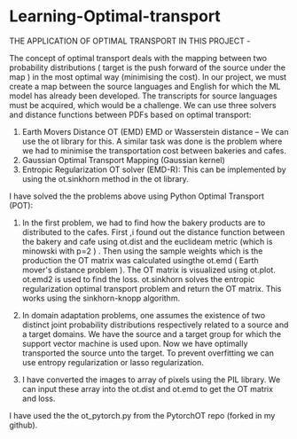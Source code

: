 # Learning-Optimal-transport

THE APPLICATION OF OPTIMAL TRANSPORT IN THIS PROJECT -

The concept of optimal transport deals with the mapping between two probability distributions ( target is the push forward of the source under the map ) in the most optimal way (minimising the cost). In our project, we must create a map between the source languages and English for which the ML model has already been developed.
The transcripts for source languages must be acquired, which would be a challenge.
We can use three solvers and distance functions between PDFs based on optimal transport: 
1.	Earth Movers Distance OT (EMD) EMD or Wasserstein distance – 
   We can use the ot library for this. A similar task was done is the problem where we had to minimise the transportation cost between bakeries and cafes.
2.	Gaussian Optimal Transport Mapping (Gaussian kernel) 
3.	Entropic Regularization OT solver (EMD-R): 
    This can be implemented by using the ot.sinkhorn method in the ot library.
    
I have solved the the problems above using Python Optimal Transport (POT):

1. In the first problem, we had to find how the bakery products are to distributed to the cafes. First ,i found out the distance function 
   between the bakery and cafe using ot.dist and the euclideam metric (which is minowski with p=2 ) . Then using the sample weights which is the production 
   the OT matrix was calculated usingthe ot.emd ( Earth mover's distance problem ). The OT matrix is visualized using ot.plot. ot.emd2 is used to find the loss.
   ot.sinkhorn solves the entropic regularization optimal transport problem and return the OT matrix. This works using the sinkhorn-knopp algorithm.
   
2. In domain adaptation problems, one assumes the existence of two distinct joint probability distributions respectively related to a source
   and a target domains. We have the source and a target group for which the support vector machine is used upon.
   Now we have optimally transported the source unto the target. To prevent overfitting we can use entropy regularization or lasso regularization.
   
3. I have converted the images to array of pixels using the PIL library. We can input these array into the ot.dist and ot.emd to get the OT matrix and loss.

I have used the the ot_pytorch.py from the PytorchOT repo (forked in my github).
   
